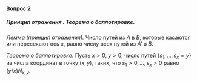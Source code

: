 #### Вопрос 2

##### Принцип отражения . Теорема о баллотировке.

*Лемма (принцип отражения).* Число путей из $A$ в $B$, которые касаются или пересекают ось $x$, равно числу всех путей из $A'$ в $B$. 

*Теорема о баллотировке.* Пусть $x>0,\;y>0$, число путей $\{s_1,\dots,s_x=y\}$ из числа координат в точку $(x,y)$, таких, что $s_1>0, \dots, s_x>0$ равно $(y/x)N_{x,y}.$ 